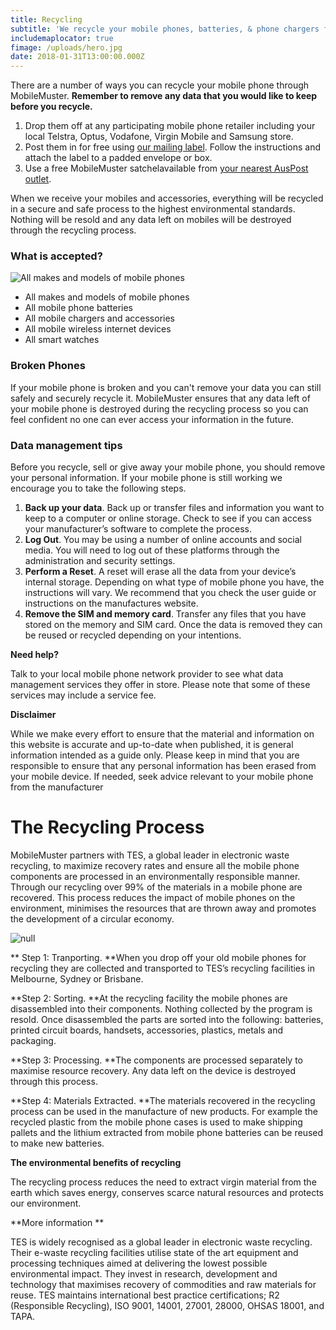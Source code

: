 ```yaml
---
title: Recycling
subtitle: 'We recycle your mobile phones, batteries, & phone chargers for free.'
includemaplocator: true
fimage: /uploads/hero.jpg
date: 2018-01-31T13:00:00.000Z
---
```

There are a number of ways you can recycle your mobile phone through MobileMuster. **Remember to remove any data that you would like to keep before you recycle.**

1. Drop them off at any participating mobile phone retailer including your local Telstra, Optus, Vodafone, Virgin Mobile and Samsung store.
2. Post them in for free using [our mailing label](/media/135250/mobilemuster-mailing-label.pdf). Follow the instructions and attach the label to a padded envelope or box.
3. Use a free MobileMuster satchelavailable from [your nearest AusPost outlet](https://auspost.com.au/locate).

When we receive your mobiles and accessories, everything will be recycled in a secure and safe process to the highest environmental standards. Nothing will be resold and any data left on mobiles will be destroyed through the recycling process.

### What is accepted?

![All makes and models of mobile phones](/uploads/icons-01.jpg)

* All makes and models of mobile phones
* All mobile phone batteries
* All mobile chargers and accessories
* All mobile wireless internet devices
* All smart watches

### Broken Phones

If your mobile phone is broken and you can't remove your data you can still safely and securely recycle it. MobileMuster ensures that any data left of your mobile phone is destroyed during the recycling process so you can feel confident no one can ever access your information in the future.

### Data management tips

Before you recycle, sell or give away your mobile phone, you should remove your personal information. If your mobile phone is still working we encourage you to take the following steps.

1. **Back up your data**. Back up or transfer files and information you want to keep to a computer or online storage. Check to see if you can access your manufacturer’s software to complete the process.
2. **Log Out**. You may be using a number of online accounts and social media. You will need to log out of these platforms through the administration and security settings.
3. **Perform a Reset**. A reset will erase all the data from your device’s internal storage. Depending on what type of mobile phone you have, the instructions will vary. We recommend that you check the user guide or instructions on the manufactures website.
4. **Remove the SIM and memory card**. Transfer any files that you have stored on the memory and SIM card. Once the data is removed they can be reused or recycled depending on your intentions.

**Need help?**

Talk to your local mobile phone network provider to see what data management services they offer in store. Please note that some of these services may include a service fee. 

**Disclaimer**

While we make every effort to ensure that the material and information on this website is accurate and up-to-date when published, it is general information intended as a guide only. Please keep in mind that you are responsible to ensure that any personal information has been erased from your mobile device. If needed, seek advice relevant to your mobile phone from the manufacturer

# The Recycling Process

MobileMuster partners with TES, a global leader in electronic waste recycling, to maximize recovery rates and ensure all the mobile phone components are processed in an environmentally responsible manner. Through our recycling over 99% of the materials in a mobile phone are recovered. This process reduces the impact of mobile phones on the environment, minimises the resources that are thrown away and promotes the development of a circular economy.

![null](/uploads/rjm9woc2ilurzmh3p3ew.jpg)

**
Step 1: Tranporting. **When you drop off your old mobile phones for recycling they are collected and transported to TES’s recycling facilities in Melbourne, Sydney or Brisbane.

**Step 2: Sorting. **At the recycling facility the mobile phones are disassembled into their components. Nothing collected by the program is resold. Once disassembled the parts are sorted into the following: batteries, printed circuit boards, handsets, accessories, plastics, metals and packaging.

**Step 3: Processing. **The components are processed separately to maximise resource recovery. Any data left on the device is destroyed through this process.

**Step 4: Materials Extracted. **The materials recovered in the recycling process can be used in the manufacture of new products. For example the recycled plastic from the mobile phone cases is used to make shipping pallets and the lithium extracted from mobile phone batteries can be reused to make new batteries.

**The environmental benefits of recycling**

The recycling process reduces the need to extract virgin material from the earth which saves energy, conserves scarce natural resources and protects our environment.

**More information
**

TES is widely recognised as a global leader in electronic waste recycling. Their e-waste recycling facilities utilise state of the art equipment and processing techniques aimed at delivering the lowest possible environmental impact. They invest in research, development and technology that maximises recovery of commodities and raw materials for reuse. TES maintains international best practice certifications; R2 (Responsible Recycling), ISO 9001, 14001, 27001, 28000, OHSAS 18001, and TAPA.
